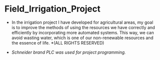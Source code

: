 # Field_Irrigation_Project
* In the irrigation project I have developed for agricultural areas, my goal is to improve the methods of using the resources we have correctly and efficiently by incorporating more automated systems. This way, we can avoid wasting water, which is one of our non-renewable resources and the essence of life. *(ALL RIGHTS RESERVED)


* *Schneider brand PLC was used for project programming.*

